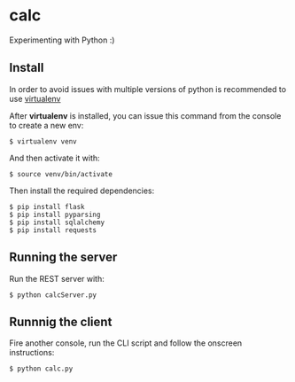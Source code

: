 calc
====

Experimenting with Python :)

## Install

In order to avoid issues with multiple versions of python is recommended to use [virtualenv](http://virtualenv.readthedocs.org/en/latest/)

After **virtualenv** is installed, you can issue this command from the console to create a new env:
```
$ virtualenv venv
```

And then activate it with:
```
$ source venv/bin/activate
```

Then install the required dependencies:
```
$ pip install flask
$ pip install pyparsing
$ pip install sqlalchemy
$ pip install requests
```

## Running the server

Run the REST server with:
```
$ python calcServer.py
```

## Runnnig the client

Fire another console, run the CLI script and follow the onscreen instructions:
```
$ python calc.py
```
